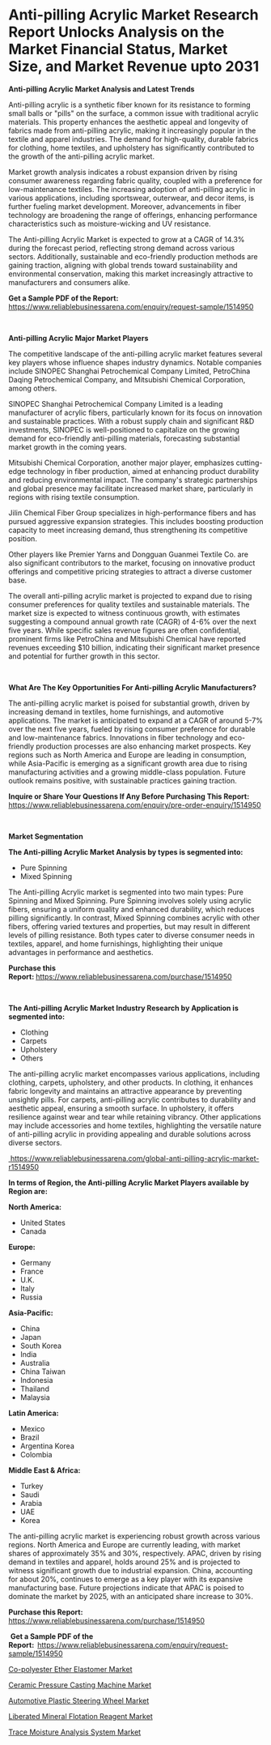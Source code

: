 <p><h1>Anti-pilling Acrylic Market Research Report Unlocks Analysis on the Market Financial Status, Market Size, and Market Revenue upto 2031</h1></p><p><strong>Anti-pilling Acrylic Market Analysis and Latest Trends</strong></p>
<p><p>Anti-pilling acrylic is a synthetic fiber known for its resistance to forming small balls or "pills" on the surface, a common issue with traditional acrylic materials. This property enhances the aesthetic appeal and longevity of fabrics made from anti-pilling acrylic, making it increasingly popular in the textile and apparel industries. The demand for high-quality, durable fabrics for clothing, home textiles, and upholstery has significantly contributed to the growth of the anti-pilling acrylic market.</p><p>Market growth analysis indicates a robust expansion driven by rising consumer awareness regarding fabric quality, coupled with a preference for low-maintenance textiles. The increasing adoption of anti-pilling acrylic in various applications, including sportswear, outerwear, and decor items, is further fueling market development. Moreover, advancements in fiber technology are broadening the range of offerings, enhancing performance characteristics such as moisture-wicking and UV resistance.</p><p>The Anti-pilling Acrylic Market is expected to grow at a CAGR of 14.3% during the forecast period, reflecting strong demand across various sectors. Additionally, sustainable and eco-friendly production methods are gaining traction, aligning with global trends toward sustainability and environmental conservation, making this market increasingly attractive to manufacturers and consumers alike.</p></p>
<p><strong>Get a Sample PDF of the Report:&nbsp;</strong> <a href="https://www.reliablebusinessarena.com/enquiry/request-sample/1514950?utm_campaign=1730&utm_medium=2&utm_source=Github&utm_content=ia&utm_term=27102024&utm_id=anti-pilling-acrylic">https://www.reliablebusinessarena.com/enquiry/request-sample/1514950</a></p>
<p>&nbsp;</p>
<p><strong>Anti-pilling Acrylic Major Market Players</strong></p>
<p><p>The competitive landscape of the anti-pilling acrylic market features several key players whose influence shapes industry dynamics. Notable companies include SINOPEC Shanghai Petrochemical Company Limited, PetroChina Daqing Petrochemical Company, and Mitsubishi Chemical Corporation, among others.</p><p>SINOPEC Shanghai Petrochemical Company Limited is a leading manufacturer of acrylic fibers, particularly known for its focus on innovation and sustainable practices. With a robust supply chain and significant R&D investments, SINOPEC is well-positioned to capitalize on the growing demand for eco-friendly anti-pilling materials, forecasting substantial market growth in the coming years.</p><p>Mitsubishi Chemical Corporation, another major player, emphasizes cutting-edge technology in fiber production, aimed at enhancing product durability and reducing environmental impact. The company's strategic partnerships and global presence may facilitate increased market share, particularly in regions with rising textile consumption.</p><p>Jilin Chemical Fiber Group specializes in high-performance fibers and has pursued aggressive expansion strategies. This includes boosting production capacity to meet increasing demand, thus strengthening its competitive position.</p><p>Other players like Premier Yarns and Dongguan Guanmei Textile Co. are also significant contributors to the market, focusing on innovative product offerings and competitive pricing strategies to attract a diverse customer base.</p><p>The overall anti-pilling acrylic market is projected to expand due to rising consumer preferences for quality textiles and sustainable materials. The market size is expected to witness continuous growth, with estimates suggesting a compound annual growth rate (CAGR) of 4-6% over the next five years. While specific sales revenue figures are often confidential, prominent firms like PetroChina and Mitsubishi Chemical have reported revenues exceeding $10 billion, indicating their significant market presence and potential for further growth in this sector.</p></p>
<p>&nbsp;</p>
<p><strong>What Are The Key Opportunities For Anti-pilling Acrylic Manufacturers?</strong></p>
<p><p>The anti-pilling acrylic market is poised for substantial growth, driven by increasing demand in textiles, home furnishings, and automotive applications. The market is anticipated to expand at a CAGR of around 5-7% over the next five years, fueled by rising consumer preference for durable and low-maintenance fabrics. Innovations in fiber technology and eco-friendly production processes are also enhancing market prospects. Key regions such as North America and Europe are leading in consumption, while Asia-Pacific is emerging as a significant growth area due to rising manufacturing activities and a growing middle-class population. Future outlook remains positive, with sustainable practices gaining traction.</p></p>
<p><strong>Inquire or Share Your Questions If Any Before Purchasing This Report:</strong> <a href="https://www.reliablebusinessarena.com/enquiry/pre-order-enquiry/1514950?utm_campaign=1730&utm_medium=2&utm_source=Github&utm_content=ia&utm_term=27102024&utm_id=anti-pilling-acrylic">https://www.reliablebusinessarena.com/enquiry/pre-order-enquiry/1514950</a></p>
<p>&nbsp;</p>
<p><strong>Market Segmentation</strong></p>
<p><strong>The Anti-pilling Acrylic Market Analysis by types is segmented into:</strong></p>
<p><ul><li>Pure Spinning</li><li>Mixed Spinning</li></ul></p>
<p><p>The Anti-pilling Acrylic market is segmented into two main types: Pure Spinning and Mixed Spinning. Pure Spinning involves solely using acrylic fibers, ensuring a uniform quality and enhanced durability, which reduces pilling significantly. In contrast, Mixed Spinning combines acrylic with other fibers, offering varied textures and properties, but may result in different levels of pilling resistance. Both types cater to diverse consumer needs in textiles, apparel, and home furnishings, highlighting their unique advantages in performance and aesthetics.</p></p>
<p><strong>Purchase this Report:&nbsp;</strong><a href="https://www.reliablebusinessarena.com/purchase/1514950?utm_campaign=1730&utm_medium=2&utm_source=Github&utm_content=ia&utm_term=27102024&utm_id=anti-pilling-acrylic">https://www.reliablebusinessarena.com/purchase/1514950</a></p>
<p>&nbsp;</p>
<p><strong>The Anti-pilling Acrylic Market Industry Research by Application is segmented into:</strong></p>
<p><ul><li>Clothing</li><li>Carpets</li><li>Upholstery</li><li>Others</li></ul></p>
<p><p>The anti-pilling acrylic market encompasses various applications, including clothing, carpets, upholstery, and other products. In clothing, it enhances fabric longevity and maintains an attractive appearance by preventing unsightly pills. For carpets, anti-pilling acrylic contributes to durability and aesthetic appeal, ensuring a smooth surface. In upholstery, it offers resilience against wear and tear while retaining vibrancy. Other applications may include accessories and home textiles, highlighting the versatile nature of anti-pilling acrylic in providing appealing and durable solutions across diverse sectors.</p></p>
<p><a href="https://www.reliablebusinessarena.com/global-anti-pilling-acrylic-market-r1514950?utm_campaign=1730&utm_medium=2&utm_source=Github&utm_content=ia&utm_term=27102024&utm_id=anti-pilling-acrylic">&nbsp;https://www.reliablebusinessarena.com/global-anti-pilling-acrylic-market-r1514950</a></p>
<p><strong>In terms of Region, the Anti-pilling Acrylic Market Players available by Region are:</strong></p>
<p>
    <p> <strong> North America: </strong>
        <ul>
            <li>United States</li>
            <li>Canada</li>
        </ul>
        </p> 
    <p> <strong> Europe: </strong>
        <ul>
            <li>Germany</li>
            <li>France</li>
            <li>U.K.</li>
            <li>Italy</li>
            <li>Russia</li>
        </ul>
        </p> 
    <p> <strong> Asia-Pacific: </strong>
        <ul>
            <li>China</li>
            <li>Japan</li>
            <li>South Korea</li>
            <li>India</li>
            <li>Australia</li>
            <li>China Taiwan</li>
            <li>Indonesia</li>
            <li>Thailand</li>
            <li>Malaysia</li>
        </ul>
        </p> 
    <p> <strong> Latin America: </strong>
        <ul>
            <li>Mexico</li>
            <li>Brazil</li>
            <li>Argentina Korea</li>
            <li>Colombia</li>
        </ul>
        </p> 
    <p> <strong> Middle East & Africa: </strong>
        <ul>
            <li>Turkey</li>
            <li>Saudi</li>
            <li>Arabia</li>
            <li>UAE</li>
            <li>Korea</li>
        </ul>
    </p>
    </p>
<p><p>The anti-pilling acrylic market is experiencing robust growth across various regions. North America and Europe are currently leading, with market shares of approximately 35% and 30%, respectively. APAC, driven by rising demand in textiles and apparel, holds around 25% and is projected to witness significant growth due to industrial expansion. China, accounting for about 20%, continues to emerge as a key player with its expansive manufacturing base. Future projections indicate that APAC is poised to dominate the market by 2025, with an anticipated share increase to 30%.</p></p>
<p><strong>Purchase this Report: </strong><a href="https://www.reliablebusinessarena.com/purchase/1514950?utm_campaign=1730&utm_medium=2&utm_source=Github&utm_content=ia&utm_term=27102024&utm_id=anti-pilling-acrylic">https://www.reliablebusinessarena.com/purchase/1514950</a></p>
<p>&nbsp;<strong>Get a Sample PDF of the Report:&nbsp;&nbsp;</strong><a href="https://www.reliablebusinessarena.com/enquiry/request-sample/1514950?utm_campaign=1730&utm_medium=2&utm_source=Github&utm_content=ia&utm_term=27102024&utm_id=anti-pilling-acrylic">https://www.reliablebusinessarena.com/enquiry/request-sample/1514950</a></p>
<p><strong></strong></p>
<p><p><a href="https://www.linkedin.com/pulse/future-innovation-global-co-polyester-ether-elastomer-market-gefmf?utm_campaign=1730&utm_medium=2&utm_source=Github&utm_content=ia&utm_term=27102024&utm_id=anti-pilling-acrylic">Co-polyester Ether Elastomer Market</a></p><p><a href="https://www.linkedin.com/pulse/ceramic-pressure-casting-machine-market-opportunities-emerging-uef8f?utm_campaign=1730&utm_medium=2&utm_source=Github&utm_content=ia&utm_term=27102024&utm_id=anti-pilling-acrylic">Ceramic Pressure Casting Machine Market</a></p><p><a href="https://www.linkedin.com/pulse/unveiling-market-trends-global-automotive-plastic-steering-wheel-ornkf?utm_campaign=1730&utm_medium=2&utm_source=Github&utm_content=ia&utm_term=27102024&utm_id=anti-pilling-acrylic">Automotive Plastic Steering Wheel Market</a></p><p><a href="https://www.linkedin.com/pulse/global-liberated-mineral-flotation-reagent-nexus-sector-confluences-uplbf?utm_campaign=1730&utm_medium=2&utm_source=Github&utm_content=ia&utm_term=27102024&utm_id=anti-pilling-acrylic">Liberated Mineral Flotation Reagent Market</a></p><p><a href="https://issuu.com/reportprime-2/docs/trace-moisture-analysis-system-mark_f462e6595bfd3d?utm_campaign=1730&utm_medium=2&utm_source=Github&utm_content=ia&utm_term=27102024&utm_id=anti-pilling-acrylic">Trace Moisture Analysis System Market</a></p></p>